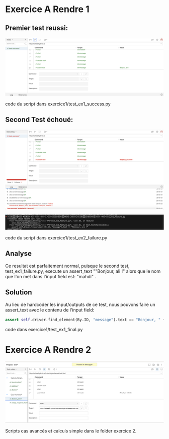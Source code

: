 # Exercice A Rendre 1

## Premier test reussi:

![alt text](image.png)

code du script dans exercice1/test_ex1_success.py

## Second Test échoué:

![alt text](image-1.png)

![alt text](image-2.png)

code du script dans exercice1/test_ex2_failure.py

## Analyse

Ce resultat est parfaitement normal, puisque le second test, test_ex1_failure.py, execute un assert_text ""Bonjour, ali !" alors que le nom que l'on 
met dans l'input field est: "mahdi" . 

## Solution

Au lieu de hardcoder les input/outputs de ce test, nous pouvons faire un assert_text avec le contenu de l'input field:

```python
assert self.driver.find_element(By.ID, "message").text == "Bonjour, " + self.driver.find_element(By.ID, "username").get_attribute("value") + " !"
```

code dans exercice1/test_ex1_final.py


# Exercice A Rendre 2

![alt text](image-3.png)

Scripts cas avancés et calculs simple dans le folder exercice 2. 
